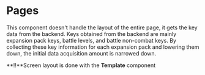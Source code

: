 # Pages

This component doesn't handle the layout of the entire page, it gets the key data from the backend.
Keys obtained from the backend are mainly expansion pack keys, battle levels, and battle non-combat keys.
By collecting these key information for each expansion pack and lowering them down, the initial data acquisition amount is narrowed down.

**!!**Screen layout is done with the **Template** component